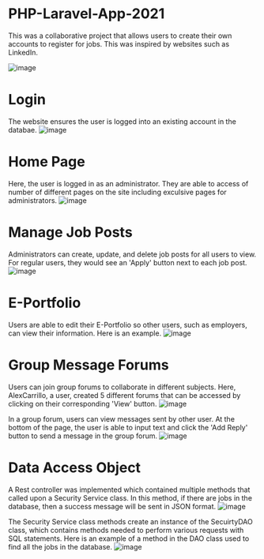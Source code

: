 # PHP-Laravel-App-2021
This was a collaborative project that allows users to create their own accounts to register for jobs. This was inspired by websites such as LinkedIn.

![image](https://user-images.githubusercontent.com/62003762/173732010-346ad1fa-47ec-4e8f-9328-0245dd51114b.png)

# Login
The website ensures the user is logged into an existing account in the databae.
![image](https://user-images.githubusercontent.com/62003762/174056125-5c379fa4-740a-4619-81ff-fa7397bbdc6b.png)

# Home Page
Here, the user is logged in as an administrator. They are able to access of number of different pages on the site including exculsive pages for administrators.
![image](https://user-images.githubusercontent.com/62003762/174056542-4d71d6dc-3453-43a7-950f-a92622e225d1.png)

# Manage Job Posts
Administrators can create, update, and delete job posts for all users to view. For regular users, they would see an 'Apply' button next to each job post.
![image](https://user-images.githubusercontent.com/62003762/174057207-6f11ba5c-8c4e-4632-a3c3-27dca2ebf030.png)

# E-Portfolio
Users are able to edit their E-Portfolio so other users, such as employers, can view their information. Here is an example.
![image](https://user-images.githubusercontent.com/62003762/174057808-bbf5605e-9b13-4b03-abf0-a3bd263b6d45.png)

# Group Message Forums
Users can join group forums to collaborate in different subjects. Here, AlexCarrillo, a user, created 5 different forums that can be accessed by clicking on their corresponding 'View' button.
![image](https://user-images.githubusercontent.com/62003762/174058239-66a80c73-b43b-48f2-be0e-775bf94f9b98.png)

In a group forum, users can view messages sent by other user. At the bottom of the page, the user is able to input text and click the 'Add Reply' button to send a message in the group forum.
![image](https://user-images.githubusercontent.com/62003762/174058649-dd55fb0c-f755-4886-bb48-4b826663b98d.png)

# Data Access Object
A Rest controller was implemented which contained multiple methods that called upon a Security Service class. In this method, if there are jobs in the database, then a success message will be sent in JSON format.
![image](https://user-images.githubusercontent.com/62003762/174059492-756f9202-0522-43d8-8b17-72adbfa3944d.png)

The Security Service class methods create an instance of the SecuirtyDAO class, which contains methods needed to perform various requests with SQL statements. Here is an example of a method in the DAO class used to find all the jobs in the database.
![image](https://user-images.githubusercontent.com/62003762/174060994-0553fcac-53fb-42b0-a221-9d4b2cd918ca.png)

